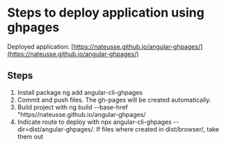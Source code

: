 # Steps to deploy application using ghpages

Deployed application: [https://nateusse.github.io/angular-ghpages/](https://nateusse.github.io/angular-ghpages/)

## Steps
1. Install package ng add angular-cli-ghpages
2. Commit and push files. The gh-pages will be created automatically.
3. Build project with  ng build --base-href "https//nateusse.github.io/angular-ghpages/
4. Indicate route to deploy with npx angular-cli-ghpages --dir=dist/angular-ghpages/. If files where created in dist/browser/, take them out 
